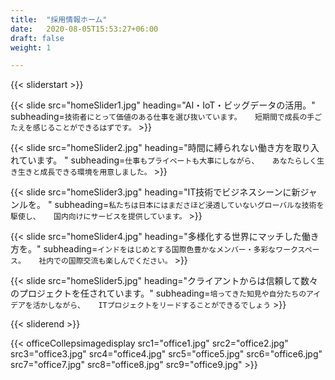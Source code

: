 ```yaml
---
title:  "採用情報ホーム"
date:   2020-08-05T15:53:27+06:00
draft: false
weight: 1

---
```

{{< sliderstart >}}

{{< slide src="homeSlider1.jpg" heading="AI・IoT・ビッグデータの活用。" subheading=`技術者にとって価値のある仕事を選び抜いています。  
短期間で成長の手ごたえを感じることができるはずです。` >}}

{{< slide src="homeSlider2.jpg" heading="時間に縛られない働き方を取り入れています。 " subheading=`仕事もプライベートも大事にしながら、  
あなたらしく生き生きと成長できる環境を用意しました。` >}}

{{< slide src="homeSlider3.jpg" heading="IT技術でビジネスシーンに新ジャンルを。 " subheading=`私たちは日本にはまださほど浸透していないグローバルな技術を駆使し、  
国内向けにサービスを提供しています。` >}}

{{< slide src="homeSlider4.jpg" heading="多様化する世界にマッチした働き方を。" subheading=`インドをはじめとする国際色豊かなメンバー・多彩なワークスペース。  
社内での国際交流も楽しんでください。` >}}

{{< slide src="homeSlider5.jpg" heading="クライアントからは信頼して数々のプロジェクトを任されています。" subheading=`培ってきた知見や自分たちのアイデアを活かしながら、  
ITプロジェクトをリードすることができるでしょう` >}}

{{< sliderend >}}

<!--<section class="image-section">
    <div class="container">
        <div class="andaze-img-con">
            <div class="img-left">
                {{< imagedisplay  src="andaze1.png"  >}}
            </div>
            <div class="img-right">
                {{< imagedisplay  src="andaze2.png"  >}}
            </div>
        </div>
    </div>
</section>-->

{{< officeCollepsimagedisplay src1="office1.jpg" src2="office2.jpg" src3="office3.jpg" src4="office4.jpg" src5="office5.jpg" src6="office6.jpg" src7="office7.jpg" src8="office8.jpg" src9="office9.jpg"  >}}
